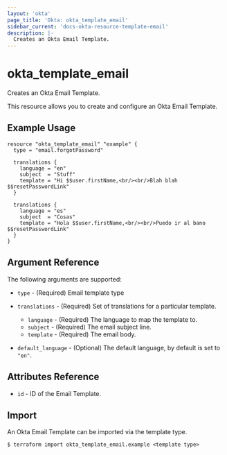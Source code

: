 ```yaml
---
layout: 'okta'
page_title: 'Okta: okta_template_email'
sidebar_current: 'docs-okta-resource-template-email'
description: |-
  Creates an Okta Email Template.
---
```


# okta_template_email

Creates an Okta Email Template.

This resource allows you to create and configure an Okta Email Template.

## Example Usage

```hcl
resource "okta_template_email" "example" {
  type = "email.forgotPassword"

  translations {
    language = "en"
    subject  = "Stuff"
    template = "Hi $$user.firstName,<br/><br/>Blah blah $$resetPasswordLink"
  }

  translations {
    language = "es"
    subject  = "Cosas"
    template = "Hola $$user.firstName,<br/><br/>Puedo ir al bano $$resetPasswordLink"
  }
}
```

## Argument Reference

The following arguments are supported:

- `type` - (Required) Email template type

- `translations` - (Required) Set of translations for a particular template.

  - `language` - (Required) The language to map the template to.
  - `subject` - (Required) The email subject line.
  - `template` - (Required) The email body.

- `default_language` - (Optional) The default language, by default is set to `"en"`.

## Attributes Reference

- `id` - ID of the Email Template.

## Import

An Okta Email Template can be imported via the template type.

```
$ terraform import okta_template_email.example <template type>
```
